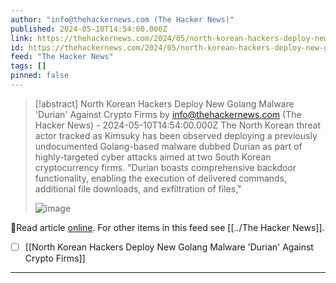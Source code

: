 ```yaml
---
author: "info@thehackernews.com (The Hacker News)"
published: 2024-05-10T14:54:00.000Z
link: https://thehackernews.com/2024/05/north-korean-hackers-deploy-new-golang.html
id: https://thehackernews.com/2024/05/north-korean-hackers-deploy-new-golang.html
feed: "The Hacker News"
tags: []
pinned: false
---
```

> [!abstract] North Korean Hackers Deploy New Golang Malware 'Durian' Against Crypto Firms by info@thehackernews.com (The Hacker News) - 2024-05-10T14:54:00.000Z
> The North Korean threat actor tracked as Kimsuky has been observed deploying a previously undocumented Golang-based malware dubbed Durian as part of highly-targeted cyber attacks aimed at two South Korean cryptocurrency firms. "Durian boasts comprehensive backdoor functionality, enabling the execution of delivered commands, additional file downloads, and exfiltration of files,"
>
> ![image](https://blogger.googleusercontent.com/img/b/R29vZ2xl/AVvXsEidJpCh60Y9OeOx9Vlo9dCf4aW8aHjXqU-MHJt8NBiVPiHKC7wWrDk1vRCuo90pQ3mtyy9t9A3ouhAdU6aUe5MxKQm5Tvt9XRGYYiX5EDVnNXthkbqKLKD-YikG_sWfHjatO8QRZIClAHjB2novZftoHKSkAEs50ZfCDkCDZzrPE_qZgIrvet1tAfPwa4L2/s1600/map.png)

🔗Read article [online](https://thehackernews.com/2024/05/north-korean-hackers-deploy-new-golang.html). For other items in this feed see [[../The Hacker News]].

- [ ] [[North Korean Hackers Deploy New Golang Malware 'Durian' Against Crypto Firms]]
- - -

